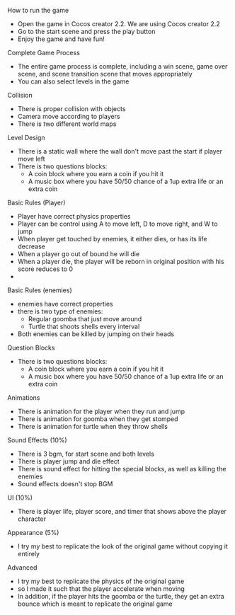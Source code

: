 How to run the game

- Open the game in Cocos creator 2.2. We are using Cocos creator 2.2
- Go to the start scene and press the play button
- Enjoy the game and have fun!

Complete Game Process

- The entire game process is complete, including a win scene, game over scene, and
  scene transition scene that moves appropriately
- You can also select levels in the game

Collision

- There is proper collision with objects
- Camera move according to players
- There is two different world maps

Level Design

- There is a static wall where the wall don't move past the start if player move left
- There is two questions blocks:
  - A coin block where you earn a coin if you hit it
  - A music box where you have 50/50 chance of a 1up extra life or an extra coin

Basic Rules (Player)

- Player have correct physics properties
- Player can be control using A to move left, D to move right, and W to jump
- When player get touched by enemies, it either dies, or has its life decrease
- When a player go out of bound he will die
- When a player die, the player will be reborn in original position with his score reduces to 0
-

Basic Rules (enemies)

- enemies have correct properties
- there is two type of enemies:
  - Regular goomba that just move around
  - Turtle that shoots shells every interval
- Both enemies can be killed by jumping on their heads

Question Blocks

- There is two questions blocks:
  - A coin block where you earn a coin if you hit it
  - A music box where you have 50/50 chance of a 1up extra life or an extra coin

Animations

- There is animation for the player when they run and jump
- There is animation for goomba when they get stomped
- There is animation for turtle when they throw shells

Sound Effects (10%)

- There is 3 bgm, for start scene and both levels
- There is player jump and die effect
- There is sound effect for hitting the special blocks, as well as killing the enemies
- Sound effects doesn't stop BGM

UI (10%)

- There is player life, player score, and timer that shows above the player character

Appearance (5%)

- I try my best to replicate the look of the original game without copying it entirely

Advanced

- I try my best to replicate the physics of the original game
- so I made it such that the player accelerate when moving
- In addition, if the player hits the goomba or the turtle, they get an extra bounce which is meant to replicate the original game
